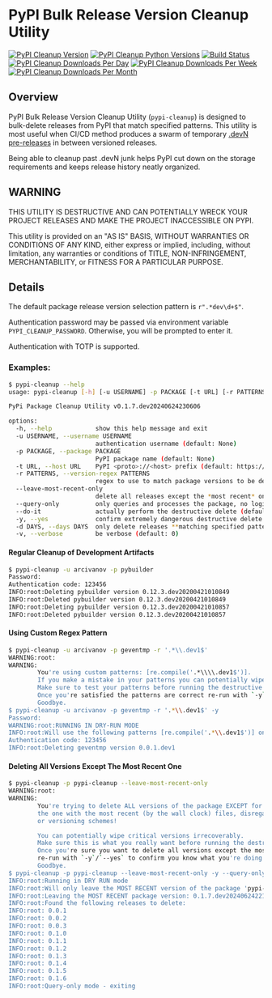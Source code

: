 # PyPI Bulk Release Version Cleanup Utility

[![PyPI Cleanup Version](https://img.shields.io/pypi/v/pypi-cleanup?logo=pypi)](https://pypi.org/project/pypi-cleanup/)
[![PyPI Cleanup Python Versions](https://img.shields.io/pypi/pyversions/pypi-cleanup?logo=pypi)](https://pypi.org/project/pypi-cleanup/)
[![Build Status](https://img.shields.io/github/actions/workflow/status/arcivanov/pypi-cleanup/pypi-cleanup.yml?branch=master)](https://github.com/arcivanov/pypi-cleanup/actions/workflows/pypi-cleanup.yml)
[![PyPI Cleanup Downloads Per Day](https://img.shields.io/pypi/dd/pypi-cleanup?logo=pypi)](https://pypi.org/project/pypi-cleanup/)
[![PyPI Cleanup Downloads Per Week](https://img.shields.io/pypi/dw/pypi-cleanup?logo=pypi)](https://pypi.org/project/pypi-cleanup/)
[![PyPI Cleanup Downloads Per Month](https://img.shields.io/pypi/dm/pypi-cleanup?logo=pypi)](https://pypi.org/project/pypi-cleanup/)

## Overview

PyPI Bulk Release Version Cleanup Utility (`pypi-cleanup`) is designed to bulk-delete releases from PyPI that match
specified patterns.
This utility is most useful when CI/CD method produces a swarm of temporary
[.devN pre-releases](https://www.python.org/dev/peps/pep-0440/#developmental-releases) in between versioned releases.

Being able to cleanup past .devN junk helps PyPI cut down on the storage requirements and keeps release history neatly
organized.

## WARNING

THIS UTILITY IS DESTRUCTIVE AND CAN POTENTIALLY WRECK YOUR PROJECT RELEASES AND MAKE THE PROJECT INACCESSIBLE ON PYPI.

This utility is provided on an "AS IS" BASIS, WITHOUT WARRANTIES OR CONDITIONS OF ANY KIND, either express or
implied, including, without limitation, any warranties or conditions of TITLE, NON-INFRINGEMENT, MERCHANTABILITY,
or FITNESS FOR A PARTICULAR PURPOSE.

## Details

The default package release version selection pattern is `r".*dev\d+$"`.

Authentication password may be passed via environment variable
`PYPI_CLEANUP_PASSWORD`. Otherwise, you will be prompted to enter it.

Authentication with TOTP is supported.

### Examples:

```bash
$ pypi-cleanup --help
usage: pypi-cleanup [-h] [-u USERNAME] -p PACKAGE [-t URL] [-r PATTERNS | --leave-most-recent-only] [--query-only] [--do-it] [-y] [-d DAYS] [-v]

PyPi Package Cleanup Utility v0.1.7.dev20240624230606

options:
  -h, --help            show this help message and exit
  -u USERNAME, --username USERNAME
                        authentication username (default: None)
  -p PACKAGE, --package PACKAGE
                        PyPI package name (default: None)
  -t URL, --host URL    PyPI <proto>://<host> prefix (default: https://pypi.org/)
  -r PATTERNS, --version-regex PATTERNS
                        regex to use to match package versions to be deleted (default: None)
  --leave-most-recent-only
                        delete all releases except the *most recent* one, i.e. the one containing the most recently created files (default: False)
  --query-only          only queries and processes the package, no login required (default: False)
  --do-it               actually perform the destructive delete (default: False)
  -y, --yes             confirm extremely dangerous destructive delete (default: False)
  -d DAYS, --days DAYS  only delete releases **matching specified patterns** where all files are older than X days (default: 0)
  -v, --verbose         be verbose (default: 0)
```

#### Regular Cleanup of Development Artifacts
```bash
$ pypi-cleanup -u arcivanov -p pybuilder
Password: 
Authentication code: 123456
INFO:root:Deleting pybuilder version 0.12.3.dev20200421010849
INFO:root:Deleted pybuilder version 0.12.3.dev20200421010849
INFO:root:Deleting pybuilder version 0.12.3.dev20200421010857
INFO:root:Deleted pybuilder version 0.12.3.dev20200421010857
```

#### Using Custom Regex Pattern
```bash
$ pypi-cleanup -u arcivanov -p geventmp -r '.*\\.dev1$' 
WARNING:root:
WARNING:
        You're using custom patterns: [re.compile('.*\\\\.dev1$')].
        If you make a mistake in your patterns you can potentially wipe critical versions irrecoverably.
        Make sure to test your patterns before running the destructive cleanup.
        Once you're satisfied the patterns are correct re-run with `-y`/`--yes` to confirm you know what you're doing.
        Goodbye.
$ pypi-cleanup -u arcivanov -p geventmp -r '.*\\.dev1$' -y
Password:
WARNING:root:RUNNING IN DRY-RUN MODE
INFO:root:Will use the following patterns [re.compile('.*\\.dev1$')] on package geventmp
Authentication code: 123456
INFO:root:Deleting geventmp version 0.0.1.dev1
```

#### Deleting All Versions Except The Most Recent One

```bash
$ pypi-cleanup -p pypi-cleanup --leave-most-recent-only
WARNING:root:
WARNING:
        You're trying to delete ALL versions of the package EXCEPT for the *most recent one*, i.e.
        the one with the most recent (by the wall clock) files, disregarding the actual version numbers 
        or versioning schemes!

        You can potentially wipe critical versions irrecoverably.
        Make sure this is what you really want before running the destructive cleanup.
        Once you're sure you want to delete all versions except the most recent one,
        re-run with `-y`/`--yes` to confirm you know what you're doing.
        Goodbye.
$ pypi-cleanup -p pypi-cleanup --leave-most-recent-only -y --query-only
INFO:root:Running in DRY RUN mode
INFO:root:Will only leave the MOST RECENT version of the package 'pypi-cleanup'
INFO:root:Leaving the MOST RECENT package version: 0.1.7.dev20240624221535 - 2024-06-24T22:15:52.778775+0000
INFO:root:Found the following releases to delete:
INFO:root: 0.0.1
INFO:root: 0.0.2
INFO:root: 0.0.3
INFO:root: 0.1.0
INFO:root: 0.1.1
INFO:root: 0.1.2
INFO:root: 0.1.3
INFO:root: 0.1.4
INFO:root: 0.1.5
INFO:root: 0.1.6
INFO:root:Query-only mode - exiting
```
